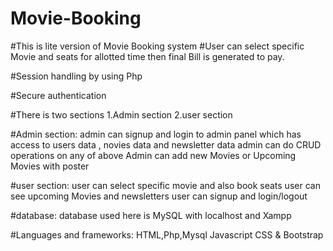 # Movie-Booking
#This is lite version of Movie Booking system 
#User can select specific Movie and seats for allotted time then final Bill is generated to pay.

#Session handling by using Php

#Secure authentication 

#There is two sections 
1.Admin section
2.user section

#Admin section:
  admin can signup and login to admin panel which has access to users data , novies data and newsletter data
  admin can do CRUD operations on any of above
  Admin can add new Movies or Upcoming Movies with poster
  
#user section:
  user can select specific movie and also book seats
  user can see upcoming Movies and newsletters
  user can signup and login/logout
  
#database:
    database used here is MySQL with localhost and Xampp
    
#Languages and frameworks:
    HTML,Php,Mysql
    Javascript
    CSS & Bootstrap

